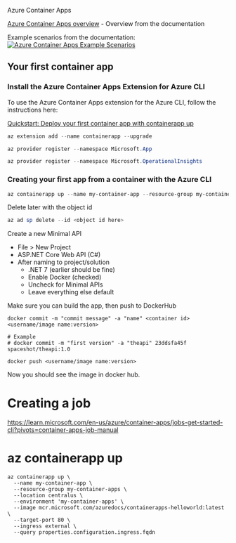 Azure Container Apps

[Azure Container Apps overview](https://learn.microsoft.com/en-us/azure/container-apps/overview) - Overview from the documentation

Example scenarios from the documentation:
[![Azure Container Apps Example Scenarios](https://learn.microsoft.com/en-us/azure/container-apps/media/overview/azure-container-apps-example-scenarios.png)](https://learn.microsoft.com/en-us/azure/container-apps/media/overview/azure-container-apps-example-scenarios.png)

## Your first container app

### Install the Azure Container Apps Extension for Azure CLI

To use the Azure Container Apps extension for the Azure CLI, follow the instructions here:

[Quickstart: Deploy your first container app with containerapp up](https://learn.microsoft.com/en-us/azure/container-apps/get-started?tabs=bash)


```powershell
az extension add --name containerapp --upgrade

az provider register --namespace Microsoft.App

az provider register --namespace Microsoft.OperationalInsights
```
### Creating your first app from a container with the Azure CLI

``` powershell
az containerapp up --name my-container-app --resource-group my-container-apps --location centralus --environment 'my-container-apps' --image mcr.microsoft.com/azuredocs/containerapps-helloworld:latest --target-port 80 --ingress external --query properties.configuration.ingress.fqdn
``````

Delete later with the object id
``` powershell
az ad sp delete --id <object id here>
```

Create a new Minimal API
- File > New Project
- ASP.NET Core Web API (C#)
- After naming to project/solution
    - .NET 7 (earlier should be fine)
    - Enable Docker (checked)
    - Uncheck for Minimal APIs
    - Leave everything else default

Make sure you can build the app, then push to DockerHub

```
docker commit -m "commit message" -a "name" <container id> <username/image name:version>

# Example
# docker commit -m "first version" -a "theapi" 23ddsfa45f spaceshot/theapi:1.0

docker push <username/image name:version>
```

Now you should see the image in docker hub.


# Creating a job
https://learn.microsoft.com/en-us/azure/container-apps/jobs-get-started-cli?pivots=container-apps-job-manual


# az containerapp up

```
az containerapp up \
  --name my-container-app \
  --resource-group my-container-apps \
  --location centralus \
  --environment 'my-container-apps' \
  --image mcr.microsoft.com/azuredocs/containerapps-helloworld:latest \
  --target-port 80 \
  --ingress external \
  --query properties.configuration.ingress.fqdn
```
